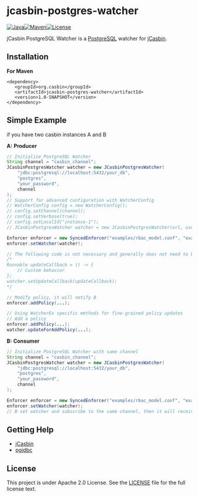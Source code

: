 # jcasbin-postgres-watcher

[![Java](https://img.shields.io/badge/language-Java-orange.svg)](https://www.java.com)[![Maven](https://img.shields.io/badge/build-Maven-red.svg)](https://maven.apache.org/)[![License](https://img.shields.io/badge/license-Apache%202.0-blue.svg)](https://www.apache.org/licenses/LICENSE-2.0)

jCasbin PostgreSQL Watcher is a [PostgreSQL](https://www.postgresql.org/) watcher for [jCasbin](https://github.com/casbin/jcasbin).

## Installation

**For Maven**

 ```
<dependency>
    <groupId>org.casbin</groupId>
    <artifactId>jcasbin-postgres-watcher</artifactId>
    <version>1.0-SNAPSHOT</version>
</dependency>
 ```

## Simple Example

if you have two casbin instances A and B

**A:**  **Producer**

```java
// Initialize PostgreSQL Watcher
String channel = "casbin_channel";
JCasbinPostgresWatcher watcher = new JCasbinPostgresWatcher(
    "jdbc:postgresql://localhost:5432/your_db",
    "postgres",
    "your_password",
    channel
);
// Support for advanced configuration with WatcherConfig
// WatcherConfig config = new WatcherConfig();
// config.setChannel(channel);
// config.setVerbose(true);
// config.setLocalId("instance-1");
// JCasbinPostgresWatcher watcher = new JCasbinPostgresWatcher(url, user, password, config);

Enforcer enforcer = new SyncedEnforcer("examples/rbac_model.conf", "examples/rbac_policy.csv");
enforcer.setWatcher(watcher);

// The following code is not necessary and generally does not need to be written unless you understand what you want to do
/*
Runnable updateCallback = () -> {
    // Custom behavior
};
watcher.setUpdateCallback(updateCallback);
*/

// Modify policy, it will notify B
enforcer.addPolicy(...);

// Using WatcherEx specific methods for fine-grained policy updates
// Add a policy
enforcer.addPolicy(...);
watcher.updateForAddPolicy(...);

```

**B:** **Consumer**

````Java
// Initialize PostgreSQL Watcher with same channel
String channel = "casbin_channel";
JCasbinPostgresWatcher watcher = new JCasbinPostgresWatcher(
    "jdbc:postgresql://localhost:5432/your_db",
    "postgres",
    "your_password",
    channel
);

Enforcer enforcer = new SyncedEnforcer("examples/rbac_model.conf", "examples/rbac_policy.csv");
enforcer.setWatcher(watcher);
// B set watcher and subscribe to the same channel, then it will receive the notification of A, and then call LoadPolicy to reload policy
````

## Getting Help

- [jCasbin](https://github.com/casbin/jCasbin)
- [pgjdbc](https://github.com/pgjdbc/pgjdbc)

## License

This project is under Apache 2.0 License. See the [LICENSE](https://github.com/jcasbin/redis-watcher/blob/master/LICENSE) file for the full license text.